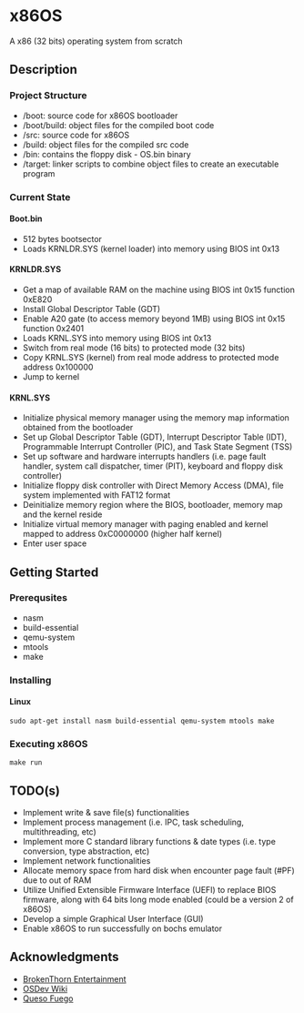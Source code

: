 # x86OS

A x86 (32 bits) operating system from scratch

## Description

### Project Structure

- /boot: source code for x86OS bootloader
- /boot/build: object files for the compiled boot code
- /src: source code for x86OS
- /build: object files for the compiled src code
- /bin: contains the floppy disk - OS.bin binary
- /target: linker scripts to combine object files to create an executable program

### Current State

#### Boot.bin

- 512 bytes bootsector
- Loads KRNLDR.SYS (kernel loader) into memory using BIOS int 0x13

#### KRNLDR.SYS

- Get a map of available RAM on the machine using BIOS int 0x15 function 0xE820
- Install Global Descriptor Table (GDT)
- Enable A20 gate (to access memory beyond 1MB) using BIOS int 0x15 function 0x2401
- Loads KRNL.SYS into memory using BIOS int 0x13
- Switch from real mode (16 bits) to protected mode (32 bits)
- Copy KRNL.SYS (kernel) from real mode address to protected mode address 0x100000
- Jump to kernel

#### KRNL.SYS

- Initialize physical memory manager using the memory map information obtained from the bootloader
- Set up Global Descriptor Table (GDT), Interrupt Descriptor Table (IDT), Programmable Interrupt Controller (PIC), and Task State Segment (TSS)
- Set up software and hardware interrupts handlers (i.e. page fault handler, system call dispatcher, timer (PIT), keyboard and floppy disk controller)
- Initialize floppy disk controller with Direct Memory Access (DMA), file system implemented with FAT12 format
- Deinitialize memory region where the BIOS, bootloader, memory map and the kernel reside
- Initialize virtual memory manager with paging enabled and kernel mapped to address 0xC0000000 (higher half kernel)
- Enter user space

## Getting Started

### Prerequsites

- nasm
- build-essential
- qemu-system
- mtools
- make

### Installing

#### Linux

```
sudo apt-get install nasm build-essential qemu-system mtools make
```

### Executing x86OS

```
make run
```

## TODO(s)

- Implement write & save file(s) functionalities
- Implement process management (i.e. IPC, task scheduling, multithreading, etc)
- Implement more C standard library functions & date types (i.e. type conversion, type abstraction, etc)
- Implement network functionalities
- Allocate memory space from hard disk when encounter page fault (#PF) due to out of RAM
- Utilize Unified Extensible Firmware Interface (UEFI) to replace BIOS firmware, along with 64 bits long mode enabled (could be a version 2 of x86OS)
- Develop a simple Graphical User Interface (GUI)
- Enable x86OS to run successfully on bochs emulator

## Acknowledgments

- [BrokenThorn Entertainment](http://www.brokenthorn.com/Resources/OSDevIndex.html)
- [OSDev Wiki](https://wiki.osdev.org/Expanded_Main_Page)
- [Queso Fuego](https://www.youtube.com/@QuesoFuego)
